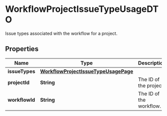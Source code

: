 

# WorkflowProjectIssueTypeUsageDTO

Issue types associated with the workflow for a project.

## Properties

| Name | Type | Description | Notes |
|------------ | ------------- | ------------- | -------------|
|**issueTypes** | [**WorkflowProjectIssueTypeUsagePage**](WorkflowProjectIssueTypeUsagePage.md) |  |  [optional] |
|**projectId** | **String** | The ID of the project. |  [optional] |
|**workflowId** | **String** | The ID of the workflow. |  [optional] |



